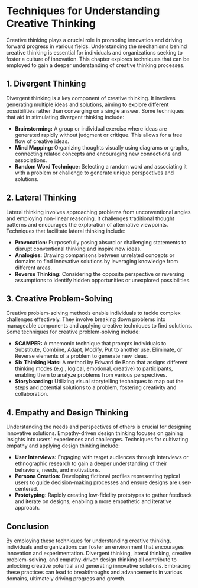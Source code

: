 Techniques for Understanding Creative Thinking
=======================================================

Creative thinking plays a crucial role in promoting innovation and driving forward progress in various fields. Understanding the mechanisms behind creative thinking is essential for individuals and organizations seeking to foster a culture of innovation. This chapter explores techniques that can be employed to gain a deeper understanding of creative thinking processes.

1\. Divergent Thinking
---------------------

Divergent thinking is a key component of creative thinking. It involves generating multiple ideas and solutions, aiming to explore different possibilities rather than converging on a single answer. Some techniques that aid in stimulating divergent thinking include:

* **Brainstorming:** A group or individual exercise where ideas are generated rapidly without judgment or critique. This allows for a free flow of creative ideas.
* **Mind Mapping:** Organizing thoughts visually using diagrams or graphs, connecting related concepts and encouraging new connections and associations.
* **Random Word Technique:** Selecting a random word and associating it with a problem or challenge to generate unique perspectives and solutions.

2\. Lateral Thinking
-------------------

Lateral thinking involves approaching problems from unconventional angles and employing non-linear reasoning. It challenges traditional thought patterns and encourages the exploration of alternative viewpoints. Techniques that facilitate lateral thinking include:

* **Provocation:** Purposefully posing absurd or challenging statements to disrupt conventional thinking and inspire new ideas.
* **Analogies:** Drawing comparisons between unrelated concepts or domains to find innovative solutions by leveraging knowledge from different areas.
* **Reverse Thinking:** Considering the opposite perspective or reversing assumptions to identify hidden opportunities or unexplored possibilities.

3\. Creative Problem-Solving
---------------------------

Creative problem-solving methods enable individuals to tackle complex challenges effectively. They involve breaking down problems into manageable components and applying creative techniques to find solutions. Some techniques for creative problem-solving include:

* **SCAMPER:** A mnemonic technique that prompts individuals to Substitute, Combine, Adapt, Modify, Put to another use, Eliminate, or Reverse elements of a problem to generate new ideas.
* **Six Thinking Hats:** A method by Edward de Bono that assigns different thinking modes (e.g., logical, emotional, creative) to participants, enabling them to analyze problems from various perspectives.
* **Storyboarding:** Utilizing visual storytelling techniques to map out the steps and potential solutions to a problem, fostering creativity and collaboration.

4\. Empathy and Design Thinking
------------------------------

Understanding the needs and perspectives of others is crucial for designing innovative solutions. Empathy-driven design thinking focuses on gaining insights into users' experiences and challenges. Techniques for cultivating empathy and applying design thinking include:

* **User Interviews:** Engaging with target audiences through interviews or ethnographic research to gain a deeper understanding of their behaviors, needs, and motivations.
* **Persona Creation:** Developing fictional profiles representing typical users to guide decision-making processes and ensure designs are user-centered.
* **Prototyping:** Rapidly creating low-fidelity prototypes to gather feedback and iterate on designs, enabling a more empathetic and iterative approach.

Conclusion
----------

By employing these techniques for understanding creative thinking, individuals and organizations can foster an environment that encourages innovation and experimentation. Divergent thinking, lateral thinking, creative problem-solving, and empathy-driven design thinking all contribute to unlocking creative potential and generating innovative solutions. Embracing these practices can lead to breakthroughs and advancements in various domains, ultimately driving progress and growth.
